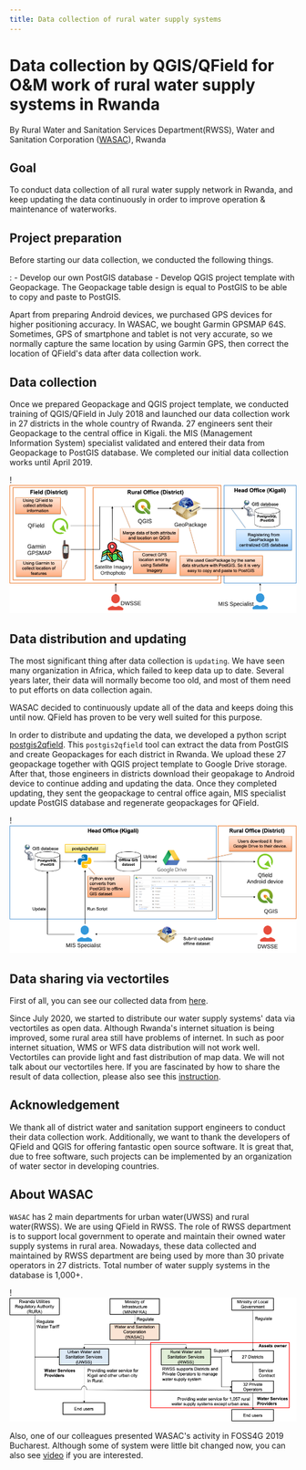 ```yaml
---
title: Data collection of rural water supply systems
---
```


# Data collection by QGIS/QField for O&M work of rural water supply systems in Rwanda

By Rural Water and Sanitation Services Department(RWSS), Water and
Sanitation Corporation ([WASAC](https://wasac.rw)), Rwanda

## Goal

To conduct data collection of all rural water supply network in Rwanda,
and keep updating the data continuously in order to improve operation &
maintenance of waterworks.

## Project preparation

Before starting our data collection, we conducted the following things.

:   -   Develop our own PostGIS database
    -   Develop QGIS project template with Geopackage. The Geopackage
        table design is equal to PostGIS to be able to copy and paste to
        PostGIS.

Apart from preparing Android devices, we purchased GPS devices for
higher positioning accuracy. In WASAC, we bought Garmin GPSMAP 64S.
Sometimes, GPS of smartphone and tablet is not very accurate, so we
normally capture the same location by using Garmin GPS, then correct the
location of QField\'s data after data collection work.

## Data collection

Once we prepared Geopackage and QGIS project template, we conducted
training of QGIS/QField in July 2018 and launched our data collection
work in 27 districts in the whole country of Rwanda. 27 engineers sent
their Geopackage to the central office in Kigali. the MIS (Management
Information System) specialist validated and entered their data from
Geopackage to PostGIS database. We completed our initial data collection
works until April 2019.

!![data collection procedure](../../assets/images/rwanda-rural-water-1.png)


## Data distribution and updating

The most significant thing after data collection is `updating`. We have
seen many organization in Africa, which failed to keep data up to date.
Several years later, their data will normally become too old, and most
of them need to put efforts on data collection again.

WASAC decided to continuously update all of the data and keeps doing
this until now. QField has proven to be very well suited for this
purpose.

In order to distribute and updating the data, we developed a python
script [postgis2qfield](https://github.com/WASAC/postgis2qfield). This
`postgis2qfield` tool can extract the data from PostGIS and create
Geopackages for each district in Rwanda. We upload these 27 geopackage
together with QGIS project template to Google Drive storage. After that,
those engineers in districts download their geopakage to Android device
to continue adding and updating the data. Once they completed updating,
they sent the geopackage to central office again, MIS specialist update
PostGIS database and regenerate geopackages for QField.

!![data distribution and updating procedure](../../assets/images/rwanda-rural-water-2.png)

## Data sharing via vectortiles

First of all, you can see our collected data from
[here](https://rural.water-gis.com).

Since July 2020, we started to distribute our water supply systems\'
data via vectortiles as open data. Although Rwanda\'s internet situation
is being improved, some rural area still have problems of internet. In
such as poor internet situation, WMS or WFS data distribution will not
work well. Vectortiles can provide light and fast distribution of map
data. We will not talk about our vectortiles here. If you are fascinated
by how to share the result of data collection, please also see this
[instruction](https://github.com/watergis/awesome-vector-tiles).

## Acknowledgement

We thank all of district water and sanitation support engineers to
conduct their data collection work. Additionally, we want to thank the
developers of QField and QGIS for offering fantastic open source
software. It is great that, due to free software, such projects can be
implemented by an organization of water sector in developing countries.

## About WASAC

`WASAC` has 2 main departments for urban water(UWSS) and rural
water(RWSS). We are using QField in RWSS. The role of RWSS department is
to support local government to operate and maintain their owned water
supply systems in rural area. Nowadays, these data collected and
maintained by RWSS department are being used by more than 30 private
operators in 27 districts. Total number of water supply systems in the
database is 1,000+.

!![Organogram of WASAC](../../assets/images/rwanda-rural-water-3.png)

Also, one of our colleagues presented WASAC\'s activity in FOSS4G 2019
Bucharest. Although some of system were little bit changed now, you can
also see
[video](https://media.ccc.de/v/bucharest-30-case-study-of-data-collection-data-sharing-for-rural-water-supply-management-in-rwanda)
if you are interested.
